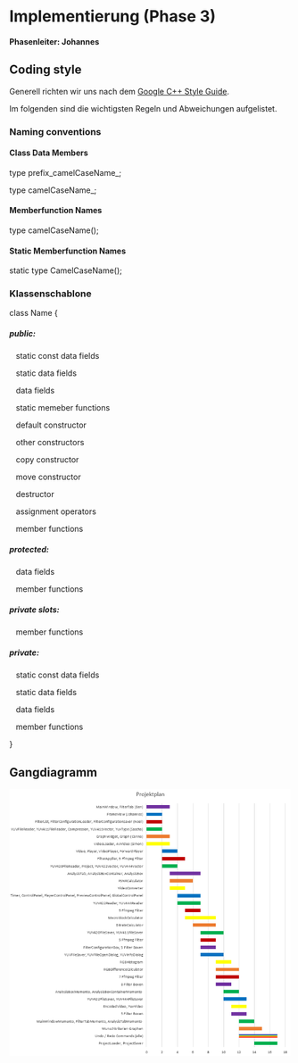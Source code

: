 # Implementierung (Phase 3)
#### Phasenleiter: Johannes

## Coding style
Generell richten wir uns nach dem [Google C++ Style Guide](https://google.github.io/styleguide/cppguide.html).


Im folgenden sind die wichtigsten Regeln und Abweichungen aufgelistet.
### Naming conventions
#### Class Data Members
type prefix_camelCaseName_;

type camelCaseName_;

#### Memberfunction Names
type camelCaseName();

#### Static Memberfunction Names
static type CamelCaseName();

### Klassenschablone
class Name {

##### public:

&nbsp;&nbsp;&nbsp;static const data fields

&nbsp;&nbsp;&nbsp;static data fields

&nbsp;&nbsp;&nbsp;data fields

&nbsp;&nbsp;&nbsp;static memeber functions

&nbsp;&nbsp;&nbsp;default constructor

&nbsp;&nbsp;&nbsp;other constructors

&nbsp;&nbsp;&nbsp;copy constructor

&nbsp;&nbsp;&nbsp;move constructor

&nbsp;&nbsp;&nbsp;destructor

&nbsp;&nbsp;&nbsp;assignment operators

&nbsp;&nbsp;&nbsp;member functions

##### protected:

&nbsp;&nbsp;&nbsp;data fields

&nbsp;&nbsp;&nbsp;member functions

##### private slots:

&nbsp;&nbsp;&nbsp;member functions

##### private:

&nbsp;&nbsp;&nbsp;static const data fields

&nbsp;&nbsp;&nbsp;static data fields

&nbsp;&nbsp;&nbsp;data fields

&nbsp;&nbsp;&nbsp;member functions

}

## Gangdiagramm
![Gangdiagramm](../Entwurf/Entwurfsheft/Projektplan_new.PNG)
